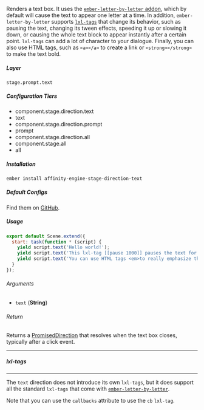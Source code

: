 Renders a text box. It uses the [`ember-letter-by-letter` addon](http://patience-tema-baron.github.io/ember-letter-by-letter/), which by default will cause the text to appear one letter at a time. In addition, `ember-letter-by-letter` supports [`lxl-tags`](http://patience-tema-baron.github.io/ember-letter-by-letter/#/lxl-tags) that change its behavior, such as pausing the text, changing its tween effects, speeding it up or slowing it down, or causing the whole text block to appear instantly after a certain point. `lxl-tags` can add a lot of character to your dialogue. Finally, you can also use HTML tags, such as `<a></a>` to create a link or `<strong></strong>` to make the text bold.

##### Layer

`stage.prompt.text`

##### Configuration Tiers

* component.stage.direction.text
* text
* component.stage.direction.prompt
* prompt
* component.stage.direction.all
* component.stage.all
* all

##### Installation

```bash
ember install affinity-engine-stage-direction-text
```

##### Default Configs

Find them on [GitHub](https://github.com/affinity-engine/affinity-engine-stage-direction-text/blob/master/addon/affinity-engine/configs/stage/text.js).

##### Usage

```js
export default Scene.extend({
  start: task(function * (script) {
    yield script.text('Hello world!');
    yield script.text('This lxl-tag [[pause 1000]] pauses the text for 1000 milliseconds.');
    yield script.text('You can use HTML tags <em>to really emphasize things</em> or to link to websites like <a href="http://google.com">Google</a>.')
  }
});
```

###### Arguments

* `text` (**String**)

###### Return

Returns a [PromisedDirection](#/api/stage/directions?anchor=promised_direction) that resolves when the text box closes, typically after a click event.

---

##### lxl-tags

---

The `text` direction does not introduce its own `lxl-tags`, but it does support all the standard `lxl-tags` that come with [`ember-letter-by-letter`](http://patience-tema-baron.github.io/ember-letter-by-letter/#/lxl-tags).

Note that you can use the `callbacks` attribute to use the `cb` `lxl-tag`.
